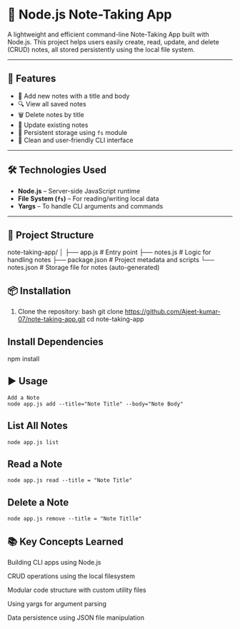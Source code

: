 # 📝 Node.js Note-Taking App

A lightweight and efficient command-line Note-Taking App built with Node.js. This project helps users easily create, read, update, and delete (CRUD) notes, all stored persistently using the local file system.

---

## 🚀 Features

- 📒 Add new notes with a title and body
- 🔍 View all saved notes
- 🗑️ Delete notes by title
- 📝 Update existing notes
- 💾 Persistent storage using `fs` module
- 🧼 Clean and user-friendly CLI interface

---

## 🛠️ Technologies Used

- **Node.js** – Server-side JavaScript runtime
- **File System (`fs`)** – For reading/writing local data
- **Yargs** – To handle CLI arguments and commands

---

## 📂 Project Structure

note-taking-app/
│
├── app.js # Entry point
├── notes.js # Logic for handling notes
├── package.json # Project metadata and scripts
└── notes.json # Storage file for notes (auto-generated)

## 📦 Installation

1. Clone the repository:
   bash
   git clone https://github.com/Ajeet-kumar-07/note-taking-app.git
   cd note-taking-app

## Install Dependencies 
npm install 


## ▶️ Usage
    Add a Note 
    node app.js add --title="Note Title" --body="Note Body"

## List All Notes 
    node app.js list 

## Read a Note 
    node app.js read --title = "Note Title" 

## Delete a Note 
    node app.js remove --title = "Note Titlle"


## 📚 Key Concepts Learned
Building CLI apps using Node.js

CRUD operations using the local filesystem

Modular code structure with custom utility files

Using yargs for argument parsing

Data persistence using JSON file manipulation

